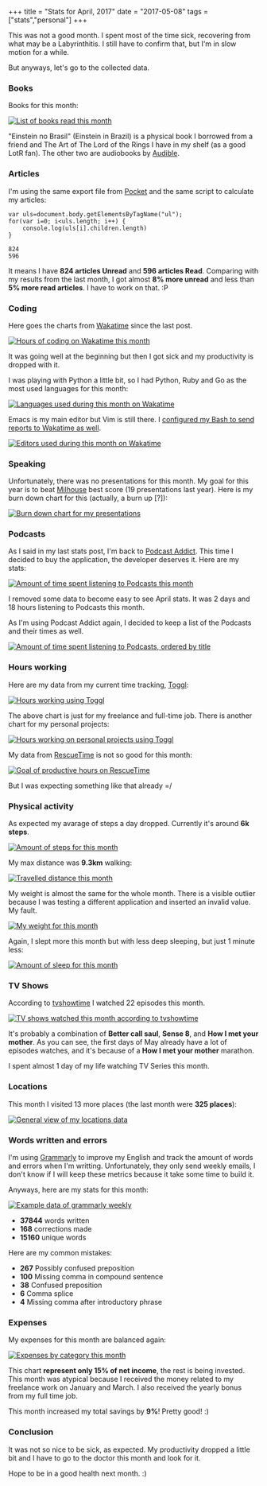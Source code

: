 +++
title = "Stats for April, 2017"
date = "2017-05-08"
tags = ["stats","personal"]
+++

This was not a good month. I spent most of the time sick, recovering
from what may be a Labyrinthitis. I still have to confirm that, but
I'm in slow motion for a while.

But anyways, let's go to the collected data.

### Books

Books for this month:

[![List of books read this month](/images/stats/2017/apr/goodreads.png "List of books read this month")](https://www.goodreads.com/pothix "")

"Einstein no Brasil" (Einstein in Brazil) is a physical book I
borrowed from a friend and The Art of The Lord of the Rings I have in
my shelf (as a good LotR fan). The other two are audiobooks
by [Audible](https://audible.com).

### Articles

I'm using the same export file from [Pocket](https://getpocket.com) and the same script to calculate my articles:

```
var uls=document.body.getElementsByTagName("ul");
for(var i=0; i<uls.length; i++) {
    console.log(uls[i].children.length)
}

824
596
```

It means I have **824 articles Unread** and **596 articles
Read**. Comparing with my results from the last month, I got almost **8%
more unread** and less than **5% more read articles**. I have to work on
that. :P

### Coding

Here goes the charts from [Wakatime](https://wakatime.com/i/PotHix)
since the last post.

[![Hours of coding on Wakatime this month](/images/stats/2017/apr/wakatime-coding.png "Hours of coding on Wakatime this month")](https://wakatime.com/@PotHix "")

It was going well at the beginning but then I got sick and my
productivity is dropped with it.

I was playing with Python a little bit, so I had Python, Ruby and Go
as the most used languages for this month:

[![Languages used during this month on Wakatime](/images/stats/2017/apr/wakatime-languages.png "Languages used during this month on Wakatime")](https://wakatime.com/@PotHix "")

Emacs is my main editor but Vim is still there. I [configured my Bash to send reports to Wakatime as well](https://github.com/irondoge/bash-wakatime).

[![Editors used during this month on Wakatime](/images/stats/2017/apr/wakatime-editors.png "Editors used during this month on Wakatime")](https://wakatime.com/@PotHix "")

### Speaking

Unfortunately, there was no presentations for this month. My goal for
this year is to beat [Milhouse](http://milhouseonsoftware.com.br) best
score (19 presentations last year). Here is my burn down chart for
this (actually, a burn up [?]):

[![Burn down chart for my presentations](/images/stats/2017/apr/presentations.png "Burn down chart for my presentations")](/images/stats/2017/apr/presentations.png "")


### Podcasts

As I said in my last stats post, I'm back
to
[Podcast Addict](https://play.google.com/store/apps/details?id=com.bambuna.podcastaddict&hl=en). This
time I decided to buy the application, the developer deserves it. Here
are my stats:

[![Amount of time spent listening to Podcasts this month](/images/stats/2017/apr/podcasts.jpg "Amount of time spent listening to Podcasts this month")](/images/stats/2017/apr/podcasts.jpg)

I removed some data to become easy to see April stats. It was 2 days
and 18 hours listening to Podcasts this month.

As I'm using Podcast Addict again, I decided to keep a list of the
Podcasts and their times as well.

[![Amount of time spent listening to Podcasts, ordered by title](/images/stats/2017/apr/podcast_titles.jpg "Amount of time spent listening to Podcasts, ordered by title")](/images/stats/2017/apr/podcast_titles.jpg)

### Hours working

Here are my data from my current time
tracking, [Toggl](https://toggl.com):

[![Hours working using Toggl](/images/stats/2017/apr/toggl-time-working.png "Hours working using Toggl")](/images/stats/2017/apr/toggl-time-working.png "")

The above chart is just for my freelance and full-time job. There is
another chart for my personal projects:

[![Hours working on personal projects using Toggl](/images/stats/2017/apr/toggl-time-personal-projects.png "Hours working on personal projects using Toggl")](/images/stats/2017/apr/toggl-time-working.png "")

My data from [RescueTime](https://www.rescuetime.com/ref/1403570) is not so good for this month:

[![Goal of productive hours on RescueTime](/images/stats/2017/apr/rescuetime-productivetime.png "Goal of productive hours on RescueTime")](/images/stats/2017/apr/rescuetime-productivetime.png "")

But I was expecting something like that already =/

### Physical activity

As expected my avarage of steps a day dropped. Currently it's around **6k steps**.

[![Amount of steps for this month](/images/stats/2017/apr/physical-activity-steps.png "Amount of steps for this month")](/images/stats/2017/apr/physical-activity-steps.png "")

My max distance was **9.3km** walking:

[![Travelled distance this month](/images/stats/2017/apr/physical-activity-distance.png "Travelled distance this month")](/images/stats/2017/apr/physical-activity-distance.png "")

My weight is almost the same for the whole month. There is a visible
outlier because I was testing a different application and inserted an
invalid value. My fault.

[![My weight for this month](/images/stats/2017/apr/physical-activity-weight.png "My weight for this month")](/images/stats/2017/apr/physical-activity-weight.png "")

Again, I slept more this month but with less deep sleeping, but just 1
minute less:

[![Amount of sleep for this month](/images/stats/2017/apr/sleep.jpg "Amount of sleep for this month")](/images/stats/2017/apr/sleep.jpg "")

### TV Shows

According to [tvshowtime](https://www.tvshowtime.com) I watched 22 episodes this month.

[![TV shows watched this month according to tvshowtime](/images/stats/2017/apr/tvshows.jpg "TV shows watched this month according to tvshowtime")](/images/stats/2017/apr/tvshows.jpg "")

It's probably a combination of **Better call saul**, **Sense 8**, and
**How I met your mother**. As you can see, the first days of May
already have a lot of episodes watches, and it's because of a **How I
met your mother** marathon.

I spent almost 1 day of my life watching TV Series this month.

### Locations

This month I visited 13 more places (the last month were **325 places**):

[![General view of my locations data](/images/stats/2017/apr/location-general.png "General view of my locations data")](/images/stats/2017/apr/location-general.png "")

### Words written and errors

I'm using [Grammarly](https://grammarly.com) to improve my English and
track the amount of words and errors when I'm writting. Unfortunately, they only send weekly emails, I don't know if I will keep these metrics because it take some time to build it. 

Anyways, here are my stats for this month:

[![Example data of grammarly weekly](/images/stats/2017/apr/grammarly.png "Example data of grammarly weekly")](/images/stats/2017/apr/grammarly.png "")

+ **37844** words written
+ **168** corrections made
+ **15160** unique words

Here are my common mistakes:

+ **267** Possibly confused preposition
+ **100** Missing comma in compound sentence
+ **38** Confused preposition
+ **6** Comma splice
+ **4** Missing comma after introductory phrase

### Expenses

My expenses for this month are balanced again:

[![Expenses by category this month](/images/stats/2017/apr/expenses.jpg "Expenses by category this month")](/images/stats/2017/apr/expenses.jpg "")

This chart **represent only 15% of net income**, the rest is being
invested. This month was atypical because I received the money related
to my freelance work on January and March. I also received the yearly
bonus from my full time job.

This month increased my total savings by **9%**! Pretty good! :)

### Conclusion

It was not so nice to be sick, as expected. My productivity dropped a
little bit and I have to go to the doctor this month and look for it.

Hope to be in a good health next month. :)
